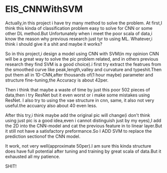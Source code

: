 # EIS_CNNWithSVM

Actually,in this project i have try many method to solve the problem.
At first,I think  this kinda of classification problem easy to solve for CNN or some other DL method.But Unfortunately when i meet the poor scala of data,i know the reason why previous research just tyr to using ML.
Whatever,i think i should give it a shit and maybe it works?

So in this project,i design a model using CNN with SVM(in my opinion CNN will be a great way to solve the pic problem related, and in others previous research they find SVM is a good choice).i first try extract the featrues from the smoothed curve like peak,length,valley and curvature and typeshit.Then put them all in 1D-CNN,after thousands of(1 hour maybe) parameter and structure fine-tuning,the Accuracy is about 42per.

Then i think that maybe a waste of time by just this poor 502 pieces of data,then i try ResNet but it even worst or i make some mistakes using ResNet.
I also try to using the vae structure in cnn, same, it also not very useful.the accuarcy also about 40 even less.

After this try,i think maybe add the original pic will change(i don't think using just pic is a good idea,even i cannot distinguish just by my eyes),I add the 2D into the CNN-model and cat the previous feature in to linear layer.But it still not have a satisfactory preformance.So I ADD SVM to replace the prediction sectionof the CNN model.

It work, not very well(approximate 50per).I am sure this kinda structure does have full potential after tuning and training by great scala of data.But it exhausted all my patience.

SHIT!

